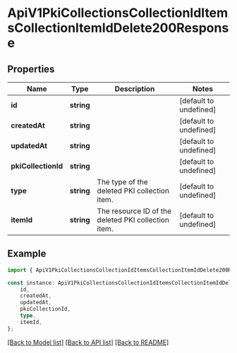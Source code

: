 # ApiV1PkiCollectionsCollectionIdItemsCollectionItemIdDelete200Response


## Properties

Name | Type | Description | Notes
------------ | ------------- | ------------- | -------------
**id** | **string** |  | [default to undefined]
**createdAt** | **string** |  | [default to undefined]
**updatedAt** | **string** |  | [default to undefined]
**pkiCollectionId** | **string** |  | [default to undefined]
**type** | **string** | The type of the deleted PKI collection item. | [default to undefined]
**itemId** | **string** | The resource ID of the deleted PKI collection item. | [default to undefined]

## Example

```typescript
import { ApiV1PkiCollectionsCollectionIdItemsCollectionItemIdDelete200Response } from './api';

const instance: ApiV1PkiCollectionsCollectionIdItemsCollectionItemIdDelete200Response = {
    id,
    createdAt,
    updatedAt,
    pkiCollectionId,
    type,
    itemId,
};
```

[[Back to Model list]](../README.md#documentation-for-models) [[Back to API list]](../README.md#documentation-for-api-endpoints) [[Back to README]](../README.md)
